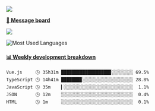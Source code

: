 [![](https://count.getloli.com/get/@SmaIIstars.github.readme)](https://count.getloli.com/)


[**💬 Message board**](https://chat.getloli.com/room/@SmaIIstars.github)

[![](https://chat.getloli.com/room/@SmaIIstars.github/svg?width=600&height=100&limit=20&theme=light&fontSize=14)](https://chat.getloli.com/room/@SmaIIstars.github)


![Most Used Languages](https://github-readme-stats.vercel.app/api/top-langs/?username=SmaIIstars&theme=dark&layout=compact)

<!-- waka-box start -->
#### <a href="https://gist.github.com/e31f5e1b7a15ee54e2fc8fca68aa5e2b" target="_blank">📊 Weekly development breakdown</a>
```text
Vue.js     🕓 35h31m ██████████████████▊░░░░░░░░ 69.5%
TypeScript 🕓 14h41m ███████▊░░░░░░░░░░░░░░░░░░░ 28.8%
JavaScript 🕓 35m    ▎░░░░░░░░░░░░░░░░░░░░░░░░░░  1.1%
JSON       🕓 12m    ░░░░░░░░░░░░░░░░░░░░░░░░░░░  0.4%
HTML       🕓 1m     ░░░░░░░░░░░░░░░░░░░░░░░░░░░  0.1%
```
<!-- Powered by https://github.com/YouEclipse/waka-box-go . -->
<!-- waka-box end -->
